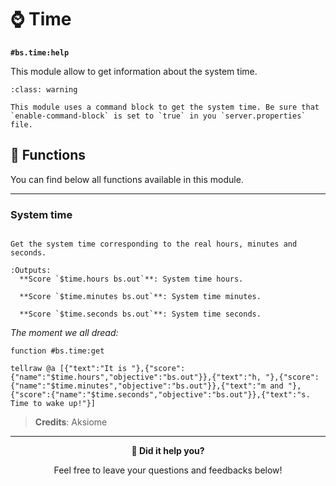 # ⌚ Time

**`#bs.time:help`**

This module allow to get information about the system time.

```{admonition} Enable command blocks
:class: warning

This module uses a command block to get the system time. Be sure that `enable-command-block` is set to `true` in you `server.properties` file.
```

##  🔧 Functions

You can find below all functions available in this module.

---

###  System time

```{function} #bs.time:get

Get the system time corresponding to the real hours, minutes and seconds.

:Outputs:
  **Score `$time.hours bs.out`**: System time hours.

  **Score `$time.minutes bs.out`**: System time minutes.

  **Score `$time.seconds bs.out`**: System time seconds.
```

*The moment we all dread:*
```mcfunction
function #bs.time:get

tellraw @a [{"text":"It is "},{"score":{"name":"$time.hours","objective":"bs.out"}},{"text":"h, "},{"score":{"name":"$time.minutes","objective":"bs.out"}},{"text":"m and "},{"score":{"name":"$time.seconds","objective":"bs.out"}},{"text":"s. Time to wake up!"}]
```

> **Credits**: Aksiome

---

<div align=center>

**💬 Did it help you?**

Feel free to leave your questions and feedbacks below!

</div>

<script src="https://giscus.app/client.js"
        data-repo="Gunivers/Glibs"
        data-repo-id="R_kgDOHQjqYg"
        data-category="Documentation"
        data-category-id="DIC_kwDOHQjqYs4CUQpy"
        data-mapping="title"
        data-strict="0"
        data-reactions-enabled="1"
        data-emit-metadata="0"
        data-input-position="bottom"
        data-theme="light"
        data-lang="fr"
        data-loading="lazy"
        crossorigin="anonymous"
        async>
</script>
